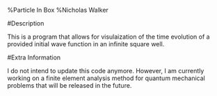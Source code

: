 ﻿%Particle In Box
%Nicholas Walker

#Description
 
This is a program that allows for visulaization of the time evolution of a provided initial wave function in an infinite square well.

#Extra Information

I do not intend to update this code anymore. However, I am currently working on a finite element analysis method for quantum mechanical problems that will be released in the future.